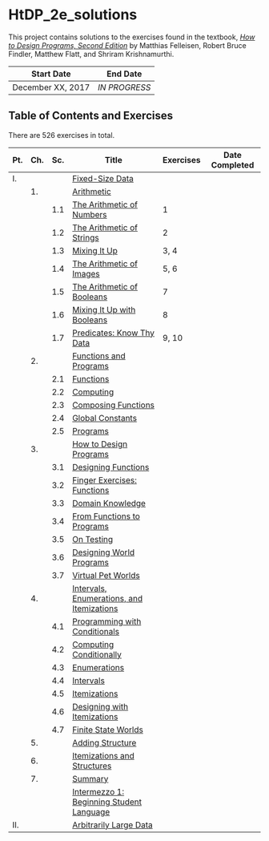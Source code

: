 # HtDP_2e_solutions

This project contains solutions to the exercises found in the textbook, [*How to Design Programs, Second Edition*](http://www.ccs.neu.edu/home/matthias/HtDP2e/) by Matthias Felleisen, Robert Bruce Findler, Matthew Flatt, and Shriram Krishnamurthi. 

|Start Date|End Date|
|----------------|--------------|
|December XX, 2017|*IN PROGRESS*|

## Table of Contents and Exercises

There are 526 exercises in total.

|Pt.|Ch.|Sc.|Title|Exercises|Date Completed|
|---|---|---|-----|---------|--------------|
|I. |   |   |[Fixed-Size Data](http://www.ccs.neu.edu/home/matthias/HtDP2e/part_one.html)
|   |1. |   |[Arithmetic](http://www.ccs.neu.edu/home/matthias/HtDP2e/part_one.html#%28part._ch~3abasic-arithmetic%29)
|   |   |1.1|[The Arithmetic of Numbers](http://www.ccs.neu.edu/home/matthias/HtDP2e/part_one.html#%28part._sec~3aarith-num%29)|1|
|   |   |1.2|[The Arithmetic of Strings](http://www.ccs.neu.edu/home/matthias/HtDP2e/part_one.html#%28part._sec~3aarith-str%29)|2|
|   |   |1.3|[Mixing It Up](http://www.ccs.neu.edu/home/matthias/HtDP2e/part_one.html#%28part._sec~3aarith-mix%29)|3, 4|
|   |   |1.4|[The Arithmetic of Images](http://www.ccs.neu.edu/home/matthias/HtDP2e/part_one.html#%28part._sec~3aarith-images%29)|5, 6|
|   |   |1.5|[The Arithmetic of Booleans](http://www.ccs.neu.edu/home/matthias/HtDP2e/part_one.html#%28part._sec~3aarith-bools%29)|7|
|   |   |1.6|[Mixing It Up with Booleans](http://www.ccs.neu.edu/home/matthias/HtDP2e/part_one.html#%28part._sec~3aboolean-if%29)|8|
|   |   |1.7|[Predicates: Know Thy Data](http://www.ccs.neu.edu/home/matthias/HtDP2e/part_one.html#%28part._sec~3apredicates%29)|9, 10|
|   |2. |   |[Functions and Programs](http://www.ccs.neu.edu/home/matthias/HtDP2e/part_one.html#%28part._ch~3afuncs-progs%29)|
|   |   |2.1|[Functions](http://www.ccs.neu.edu/home/matthias/HtDP2e/part_one.html#%28part._sec~3afuncs%29)|
|   |   |2.2|[Computing](http://www.ccs.neu.edu/home/matthias/HtDP2e/part_one.html#%28part._sec~3acomputing%29)|
|   |   |2.3|[Composing Functions](http://www.ccs.neu.edu/home/matthias/HtDP2e/part_one.html#%28part._sec~3acomposing%29)|
|   |   |2.4|[Global Constants](http://www.ccs.neu.edu/home/matthias/HtDP2e/part_one.html#%28part._sec~3aglobal%29)|
|   |   |2.5|[Programs](http://www.ccs.neu.edu/home/matthias/HtDP2e/part_one.html#%28part._sec~3aprogs%29)|
|   |3. |   |[How to Design Programs](http://www.ccs.neu.edu/home/matthias/HtDP2e/part_one.html#%28part._ch~3ahtdp%29)|
|   |   |3.1|[Designing Functions](http://www.ccs.neu.edu/home/matthias/HtDP2e/part_one.html#%28part._sec~3adesign-func%29)|
|   |   |3.2|[Finger Exercises: Functions](http://www.ccs.neu.edu/home/matthias/HtDP2e/part_one.html#%28part._sec~3afinger-design%29)|
|   |   |3.3|[Domain Knowledge](http://www.ccs.neu.edu/home/matthias/HtDP2e/part_one.html#%28part._sec~3adomain%29)|
|   |   |3.4|[From Functions to Programs](http://www.ccs.neu.edu/home/matthias/HtDP2e/part_one.html#%28part._sec~3adesign%29)|
|   |   |3.5|[On Testing](http://www.ccs.neu.edu/home/matthias/HtDP2e/part_one.html#%28part._sec~3atesting%29)|
|   |   |3.6|[Designing World Programs](http://www.ccs.neu.edu/home/matthias/HtDP2e/part_one.html#%28part._.D.K._sec~3adesign-world%29)|
|   |   |3.7|[Virtual Pet Worlds](http://www.ccs.neu.edu/home/matthias/HtDP2e/part_one.html#%28part._sec~3azoo1%29)|
|   |4. |   |[Intervals, Enumerations, and Itemizations](http://www.ccs.neu.edu/home/matthias/HtDP2e/part_one.html#%28part._ch~3aintervals-enums%29)
|   |   |4.1|[Programming with Conditionals](http://www.ccs.neu.edu/home/matthias/HtDP2e/part_one.html#%28part._sec~3acond%29)
|   |   |4.2|[Computing Conditionally](http://www.ccs.neu.edu/home/matthias/HtDP2e/part_one.html#%28part._sec~3aworks%29)
|   |   |4.3|[Enumerations](http://www.ccs.neu.edu/home/matthias/HtDP2e/part_one.html#%28part._sec~3aenums%29)
|   |   |4.4|[Intervals](http://www.ccs.neu.edu/home/matthias/HtDP2e/part_one.html#%28part._sec~3aintervals%29)
|   |   |4.5|[Itemizations](http://www.ccs.neu.edu/home/matthias/HtDP2e/part_one.html#%28part._itemization._sec~3aitemization%29)
|   |   |4.6|[Designing with Itemizations](http://www.ccs.neu.edu/home/matthias/HtDP2e/part_one.html#%28part._sec~3adesign-itemization%29)
|   |   |4.7|[Finite State Worlds](http://www.ccs.neu.edu/home/matthias/HtDP2e/part_one.html#%28part._sec~3aworlds-more%29)
|   |5. |   |[Adding Structure](http://www.ccs.neu.edu/home/matthias/HtDP2e/part_one.html#%28part._ch~3astructure%29)
|   |6. |   |[Itemizations and Structures](http://www.ccs.neu.edu/home/matthias/HtDP2e/part_one.html#%28part._ch~3amix%29)
|   |7. |   |[Summary](http://www.ccs.neu.edu/home/matthias/HtDP2e/part_one.html#%28part._ch~3asummary1%29)
|   |   |   |[Intermezzo 1: Beginning Student Language](http://www.ccs.neu.edu/home/matthias/HtDP2e/i1-2.html)|
|II.|   |   |[Arbitrarily Large Data](http://www.ccs.neu.edu/home/matthias/HtDP2e/part_two.html)|


  

